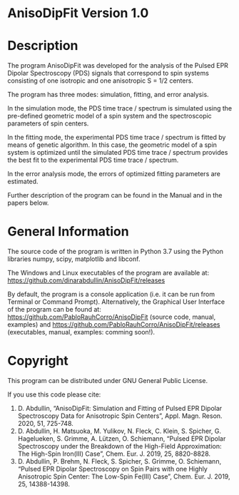 AnisoDipFit Version 1.0
=========

Description
=========
The program AnisoDipFit was developed for the analysis of the Pulsed EPR Dipolar Spectroscopy (PDS) signals that correspond to spin systems consisting of one isotropic and one anisotropic S = 1/2 centers.

The program has three modes: simulation, fitting, and error analysis.

In the simulation mode, the PDS time trace / spectrum is simulated using the pre-defined geometric model of a spin system and the spectroscopic parameters of spin centers. 

In the fitting mode, the experimental PDS time trace / spectrum is fitted by means of genetic algorithm. In this case, the geometric model of a spin system is optimized until the simulated PDS time trace / spectrum provides the best fit to the experimental PDS time trace / spectrum.

In the error analysis mode, the errors of optimized fitting parameters are estimated.

Further description of the program can be found in the Manual and in the papers below.

General Information
=========
The source code of the program is written in Python 3.7 using the Python libraries numpy, scipy, matplotlib and libconf.

The Windows and Linux executables of the program are available at: 
https://github.com/dinarabdullin/AnisoDipFit/releases

By default, the program is a console application (i.e. it can be run from Terminal or Command Prompt). Alternatively, the Graphical User Interface of the program can be found at: 
https://github.com/PabloRauhCorro/AnisoDipFit (source code, manual, examples) and
https://github.com/PabloRauhCorro/AnisoDipFit/releases (executables, manual, examples: comming soon!).

Copyright
=========
This program can be distributed under GNU General Public License.

If you use this code please cite:
1) D. Abdullin, “AnisoDipFit: Simulation and Fitting of Pulsed EPR Dipolar Spectroscopy Data for Anisotropic Spin Centers”, Appl. Magn. Reson. 2020, 51, 725-748.
2) D. Abdullin, H. Matsuoka, M. Yulikov, N. Fleck, C. Klein, S. Spicher, G. Hagelueken, S. Grimme, A. Lützen, O. Schiemann, “Pulsed EPR Dipolar Spectroscopy under the Breakdown of the High-Field Approximation: The High-Spin Iron(III) Case”, Chem. Eur. J. 2019, 25, 8820-8828.
3) D. Abdullin, P. Brehm, N. Fleck, S. Spicher, S. Grimme, O. Schiemann, “Pulsed EPR Dipolar Spectroscopy on Spin Pairs with one Highly Anisotropic Spin Center: The Low-Spin Fe(III) Case”, Chem. Eur. J. 2019, 25, 14388-14398.
